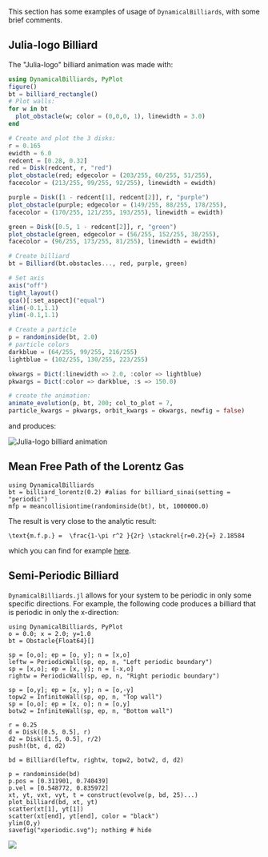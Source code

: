 This section has some examples of usage of `DynamicalBilliards`, with some brief
comments.

## Julia-logo Billiard
The "Julia-logo" billiard animation was made with:
```julia
using DynamicalBilliards, PyPlot
figure()
bt = billiard_rectangle()
# Plot walls:
for w in bt
  plot_obstacle(w; color = (0,0,0, 1), linewidth = 3.0)
end

# Create and plot the 3 disks:
r = 0.165
ewidth = 6.0
redcent = [0.28, 0.32]
red = Disk(redcent, r, "red")
plot_obstacle(red; edgecolor = (203/255, 60/255, 51/255),
facecolor = (213/255, 99/255, 92/255), linewidth = ewidth)

purple = Disk([1 - redcent[1], redcent[2]], r, "purple")
plot_obstacle(purple; edgecolor = (149/255, 88/255, 178/255),
facecolor = (170/255, 121/255, 193/255), linewidth = ewidth)

green = Disk([0.5, 1 - redcent[2]], r, "green")
plot_obstacle(green, edgecolor = (56/255, 152/255, 38/255),
facecolor = (96/255, 173/255, 81/255), linewidth = ewidth)

# Create billiard
bt = Billiard(bt.obstacles..., red, purple, green)

# Set axis
axis("off")
tight_layout()
gca()[:set_aspect]("equal")
xlim(-0.1,1.1)
ylim(-0.1,1.1)

# Create a particle
p = randominside(bt, 2.0)
# particle colors
darkblue = (64/255, 99/255, 216/255)
lightblue = (102/255, 130/255, 223/255)

okwargs = Dict(:linewidth => 2.0, :color => lightblue)
pkwargs = Dict(:color => darkblue, :s => 150.0)

# create the animation:
animate_evolution(p, bt, 200; col_to_plot = 7,
particle_kwargs = pkwargs, orbit_kwargs = okwargs, newfig = false)
```
and produces:

![Julia-logo billiard animation](http://i.imgur.com/EtKof48.gif)


## Mean Free Path of the Lorentz Gas
```@example tut3
using DynamicalBilliards
bt = billiard_lorentz(0.2) #alias for billiard_sinai(setting = "periodic")
mfp = meancollisiontime(randominside(bt), bt, 1000000.0)
```
The result is very close to the analytic result:

``\text{m.f.p.} =  \frac{1-\pi r^2 }{2r} \stackrel{r=0.2}{=} 2.18584 ``

which you can find for example [here](http://www.cmls.polytechnique.fr/perso/golse/Surveys/FGIcmp03.pdf).

## Semi-Periodic Billiard
`DynamicalBilliards.jl` allows for your system to be periodic in only some specific
directions. For example, the following code produces a billiard that is periodic
in only the x-direction:

```@example tut3
using DynamicalBilliards, PyPlot
o = 0.0; x = 2.0; y=1.0
bt = Obstacle{Float64}[]

sp = [o,o]; ep = [o, y]; n = [x,o]
leftw = PeriodicWall(sp, ep, n, "Left periodic boundary")
sp = [x,o]; ep = [x, y]; n = [-x,o]
rightw = PeriodicWall(sp, ep, n, "Right periodic boundary")

sp = [o,y]; ep = [x, y]; n = [o,-y]
topw2 = InfiniteWall(sp, ep, n, "Top wall")
sp = [o,o]; ep = [x, o]; n = [o,y]
botw2 = InfiniteWall(sp, ep, n, "Bottom wall")

r = 0.25
d = Disk([0.5, 0.5], r)
d2 = Disk([1.5, 0.5], r/2)
push!(bt, d, d2)

bd = Billiard(leftw, rightw, topw2, botw2, d, d2)

p = randominside(bd)
p.pos = [0.311901, 0.740439]
p.vel = [0.548772, 0.835972]
xt, yt, vxt, vyt, t = construct(evolve(p, bd, 25)...)
plot_billiard(bd, xt, yt)
scatter(xt[1], yt[1])
scatter(xt[end], yt[end], color = "black")
ylim(0,y)
savefig("xperiodic.svg"); nothing # hide
```
![](xperiodic.svg)
